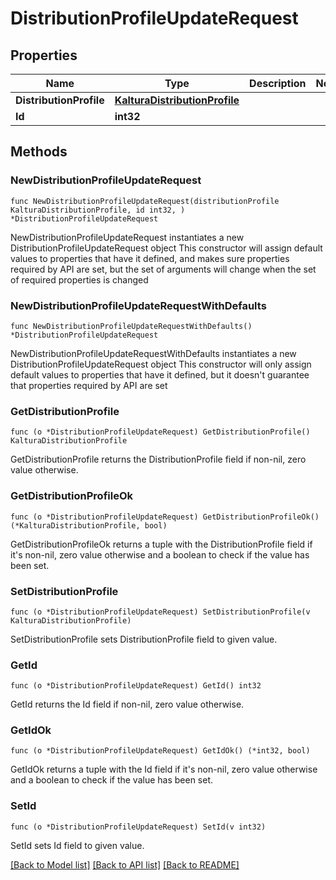 # DistributionProfileUpdateRequest

## Properties

Name | Type | Description | Notes
------------ | ------------- | ------------- | -------------
**DistributionProfile** | [**KalturaDistributionProfile**](KalturaDistributionProfile.md) |  | 
**Id** | **int32** |  | 

## Methods

### NewDistributionProfileUpdateRequest

`func NewDistributionProfileUpdateRequest(distributionProfile KalturaDistributionProfile, id int32, ) *DistributionProfileUpdateRequest`

NewDistributionProfileUpdateRequest instantiates a new DistributionProfileUpdateRequest object
This constructor will assign default values to properties that have it defined,
and makes sure properties required by API are set, but the set of arguments
will change when the set of required properties is changed

### NewDistributionProfileUpdateRequestWithDefaults

`func NewDistributionProfileUpdateRequestWithDefaults() *DistributionProfileUpdateRequest`

NewDistributionProfileUpdateRequestWithDefaults instantiates a new DistributionProfileUpdateRequest object
This constructor will only assign default values to properties that have it defined,
but it doesn't guarantee that properties required by API are set

### GetDistributionProfile

`func (o *DistributionProfileUpdateRequest) GetDistributionProfile() KalturaDistributionProfile`

GetDistributionProfile returns the DistributionProfile field if non-nil, zero value otherwise.

### GetDistributionProfileOk

`func (o *DistributionProfileUpdateRequest) GetDistributionProfileOk() (*KalturaDistributionProfile, bool)`

GetDistributionProfileOk returns a tuple with the DistributionProfile field if it's non-nil, zero value otherwise
and a boolean to check if the value has been set.

### SetDistributionProfile

`func (o *DistributionProfileUpdateRequest) SetDistributionProfile(v KalturaDistributionProfile)`

SetDistributionProfile sets DistributionProfile field to given value.


### GetId

`func (o *DistributionProfileUpdateRequest) GetId() int32`

GetId returns the Id field if non-nil, zero value otherwise.

### GetIdOk

`func (o *DistributionProfileUpdateRequest) GetIdOk() (*int32, bool)`

GetIdOk returns a tuple with the Id field if it's non-nil, zero value otherwise
and a boolean to check if the value has been set.

### SetId

`func (o *DistributionProfileUpdateRequest) SetId(v int32)`

SetId sets Id field to given value.



[[Back to Model list]](../README.md#documentation-for-models) [[Back to API list]](../README.md#documentation-for-api-endpoints) [[Back to README]](../README.md)


